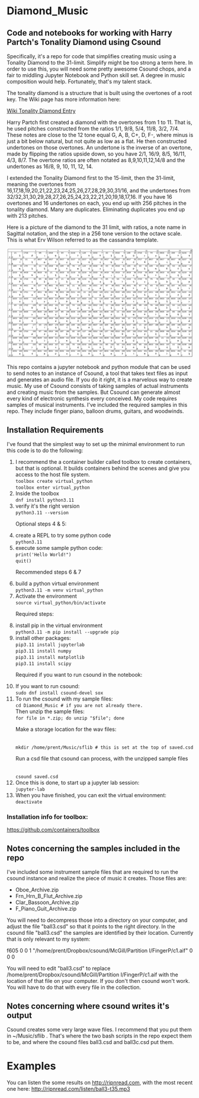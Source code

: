 # Diamond_Music
## Code and notebooks for working with Harry Partch's Tonality Diamond using Csound

Specifically, it's a repo for code that simplifies creating music using a Tonality Diamond to the 31-limit. Simplify might be too strong a term here. In order to use this, you will need some pretty awesome Csound chops, and a fair to middling Jupyter Notebook and Python skill set. A degree in music composition would help. Fortunately, that's my talent stack. 

The tonality diamond is a structure that is built using the overtones of a root key. The Wiki page has more information here: 

[Wiki Tonality Diamond Entry](https://en.wikipedia.org/wiki/Tonality_diamond)

Harry Partch first created a diamond with the overtones from 1 to 11. That is, he used pitches constructed from the ratios 1/1, 9/8, 5/4, 11/8, 3/2, 7/4. These notes are close to the 12 tone equal G, A, B, C+, D, F-, where minus is just a bit below natural, but not quite as low as a flat. He then constructed undertones on those overtones. An undertone is the inverse of an overtone, made by flipping the ratios upside down, so you have 2/1, 16/9, 8/5, 16/11, 4/3, 8/7. The overtone ratios are often notated as 8,9,10,11,12,14/8 and the undertones as 16/8, 9, 10, 11, 12, 14. 

I extended the Tonality Diamond first to the 15-limit, then the 31-limit, meaning the overtones from 16,17,18,19,20,21,22,23,24,25,26,27,28,29,30,31/16, and the undertones from 32/32,31,30,29,28,27,26,25,24,23,22,21,20,19,18,17,16.
If you have 16 overtones and 16 undertones on each, you end up with 256 pitches in the tonality diamond. Many are duplicates. Eliminating duplicates you end up with 213 pitches.

Here is a picture of the diamond to the 31 limit, with ratios, a note name in Sagittal notation, and the step in a 256 tone version to the octave scale. This is what Erv Wilson referred to as the cassandra template. 

![Diamond_31-limit](31-limit_cassandra.jpg)

This repo contains a jupyter notebook and python module that can be used to send notes to an instance of Csound, a tool that takes text files as input and generates an audio file. If you do it right, it is a marvelous way to create music. My use of Csound consists of taking samples of actual instruments and creating music from the samples. But Csound can generate almost every kind of electronic synthesis every conceived. My code requires samples of musical instruments. I've included the required samples in this repo. They include finger piano, balloon drums, guitars, and woodwinds.

## Installation Requirements 

I've found that the simplest way to set up the minimal environment to run this code is to do the following:
<ol>
<li>I recommend the a container builder called toolbox to create containers, but that is optional. It builds containers behind the scenes and give you access to the host file system. 
  
<code>  
toolbox create virtual_python
toolbox enter virtual_python
</code>
</li>
          
<li>Inside the toolbox 
  
<code>  
dnf install python3.11
</code>        
</li>
       
<li>verify it's the right version
  
<code>   
python3.11 --version
</code>
</li>
             
Optional steps 4 & 5:             

<li>create a REPL to try some python code 
  
<code>  
python3.11
</code>
</li>
              
<li>execute some sample python code:
  
<code>  
print('Hello World!")
quit()
</code>
</li>

Recommended steps 6 & 7
  
<li>build a python virtual environment
<code>    
python3.11 -m venv virtual_python
</code>
</li>
        
<li>Activate the environment
  
<code>   
source virtual_python/bin/activate
</code>
</li>
        
Required steps:           
  
<li>install pip in the virtual environment     
          
<code>    
python3.11 -m pip install --upgrade pip
</code>
</li>
              
<li>install other packages:
  
<code>   
pip3.11 install jupyterlab
pip3.11 install numpy 
pip3.11 install matplotlib
pip3.11 install scipy
</code>
</li>
       
Required if you want to run csound in the notebook:
 
<li>If you want to run csound:
  
<code>  
sudo dnf install csound-devel sox
</code>
</li>
       
<li>To run the csound with my sample files:
  
<code>  
cd Diamond_Music # if you are not already there.
</code>
Then unzip the sample files:
  
<code>  
for file in *.zip; do unzip "$file"; done
</code>
  
Make a storage location for the wav files:
  
<code>  
mkdir /home/prent/Music/sflib # this is set at the top of saved.csd 
</code>
  
Run a csd file that csound can process, with the unzipped sample files
  
<code>  
csound saved.csd
</code>
</li>
  
<li>Once this is done, to start up a jupyter lab session:
  
<code>  
jupyter-lab
</code>
</li>

<li>When you have finished, you can exit the virtual environment:
  
<code>  
deactivate
</code>
</li>

</ol>

### Installation info for toolbox:
https://github.com/containers/toolbox            

## Notes concerning the samples included in the repo

I've included some instrument sample files that are required to run the csound instance and realize the piece of music it creates. Those files are:

-   Oboe_Archive.zip
-   Frn_Hrn_B_Flut_Archive.zip
-   Clar_Bassoon_Archive.zip
-   F_Piano_Guit_Archive.zip

You will need to decompress those into a directory on your computer, and adjust the file "ball3.csd" so that it points to the right directory. In the csound file "ball3.csd" the samples are identified by their location. Currently that is only relevant to my system:

f605 0 0 1 "/home/prent/Dropbox/csound/McGill/Partition I/FingerP/c1.aif" 0 0 0

You will need to edit "ball3.csd" to replace /home/prent/Dropbox/csound/McGill/Partition I/FingerP/c1.aif with the location of that file on your computer. If you don't then csound won't work. You will have to do that with every file in the collection. 

## Notes concerning where csound writes it's output 
Csound creates some very large wave files. I recommend that you put them in  ~/Music/sflib . That's where the two bash scripts in the repo expect them to be, and where the csound files ball3.csd and ball3c.csd put them.

# Examples 
You can listen the some results on http://ripnread.com, with the most recent one here: http://ripnread.com/listen/ball3-t35.mp3

